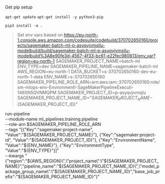 Get pip setup

`apt-get update`
`apt-get install -y python3-pip`

`pip3 install -e .`


> Set env vars based on https://eu-north-1.console.aws.amazon.com/codesuite/codebuild/370702650160/projects/sagemaker-batch-ml-p-asyqvjvmsjlu-modelbuild/build/sagemaker-batch-ml-p-asyqvjvmsjlu-modelbuild%3A8e90fe3d-4567-4f33-bc61-e22fec980613/env_var?region=eu-north-1
SAGEMAKER_PROJECT_NAME=batch-ml
ENV_TYPE=dev
SAGEMAKER_PIPELINE_NAME=sagemaker-batch-ml
AWS_REGION=eu-north-1
DATA_BUCKET=s-370702650160-dev-eu-north-1-data
ENV_NAME=s-370702650160
SAGEMAKER_PIPELINE_ROLE_ARN=arn:aws:iam::370702650160:role/sm-mlops-env-EnvironmentI-SageMakerPipelineExecuti-146SN5QVNMQPM
SAGEMAKER_PROJECT_ID=p-asyqvjvmsjlu
SAGEMAKER_PROJECT_NAME_ID="${SAGEMAKER_PROJECT_NAME}-${SAGEMAKER_PROJECT_ID}"

run-pipeline \
--module-name ml_pipelines.training.pipeline \
--role-arn $SAGEMAKER_PIPELINE_ROLE_ARN \
--tags "[{\"Key\":\"sagemaker:project-name\", \"Value\":\"${SAGEMAKER_PROJECT_NAME}\"}, {\"Key\":\"sagemaker:project-id\", \"Value\":\"${SAGEMAKER_PROJECT_ID}\"}, {\"Key\":\"EnvironmentName\", \"Value\":\"${ENV_NAME}\"}, {\"Key\":\"EnvironmentType\", \"Value\":\"${ENV_TYPE}\"}]" \
--kwargs "{\"region\":\"${AWS_REGION}\",\"project_name\":\"${SAGEMAKER_PROJECT_NAME}\",\"pipeline_name\":\"${SAGEMAKER_PROJECT_NAME_ID}\",\"model_package_group_name\":\"${SAGEMAKER_PROJECT_NAME_ID}\",\"base_job_prefix\":\"${SAGEMAKER_PROJECT_NAME_ID}\"}"

